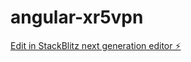 # angular-xr5vpn

[Edit in StackBlitz next generation editor ⚡️](https://stackblitz.com/~/github.com/baazilkumar/angular-xr5vpn)